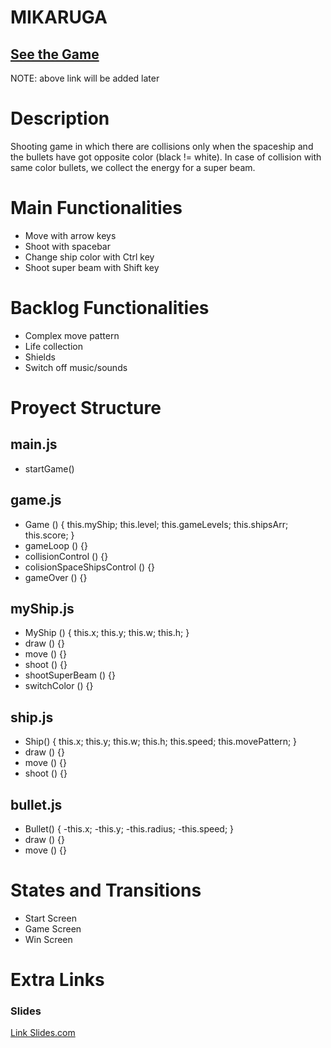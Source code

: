 # MIKARUGA


## [See the Game](https://jferran.github.io/mikaruga/)
NOTE: above link will be added later

# Description

Shooting game in which there are collisions only when the spaceship and the bullets have got opposite color (black != white).
In case of collision with same color bullets, we collect the energy for a super beam.

# Main Functionalities

- Move with arrow keys
- Shoot with spacebar
- Change ship color with Ctrl key
- Shoot super beam with Shift key

# Backlog Functionalities

- Complex move pattern
- Life collection
- Shields
- Switch off music/sounds

# Proyect Structure

## main.js

- startGame()

## game.js

- Game () {
    this.myShip;
    this.level;
    this.gameLevels;
    this.shipsArr;
    this.score;
}
- gameLoop () {}
- collisionControl () {}
- colisionSpaceShipsControl () {}
- gameOver () {}

## myShip.js 

- MyShip () {
    this.x;
    this.y;
    this.w;
    this.h;
}
- draw () {}
- move () {}
- shoot () {}
- shootSuperBeam () {}
- switchColor () {}

## ship.js
- Ship() {
    this.x;
    this.y;
    this.w;
    this.h;
    this.speed;
    this.movePattern;
}
- draw () {}
- move () {}
- shoot () {}

## bullet.js
- Bullet() {
    -this.x;
    -this.y;
    -this.radius;
    -this.speed;
} 
- draw () {}
- move () {}

# States and Transitions

- Start Screen
- Game Screen
- Win Screen

# Extra Links

### Slides
[Link Slides.com](https://docs.google.com/presentation/d/1mvK1vtwlZC2SW7258xLtM9Nrcj_8L2v4jeXGGWs0ppI/edit?usp=sharing)